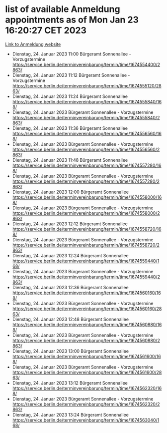 # list of available Anmeldung appointments as of Mon Jan 23 16:20:27 CET 2023
[Link to Anmeldung website](https://service.berlin.de/terminvereinbarung/termin/tag.php?termin=0&anliegen[]=120686&dienstleisterlist=122210,122217,327316,122219,327312,122227,327314,122231,327346,122243,327348,122252,329742,122260,329745,122262,329748,122254,329751,122271,327278,122273,327274,122277,327276,330436,122280,327294,122282,327290,122284,327292,327539,122291,327270,122285,327266,122286,327264,122296,327268,150230,329760,122301,327282,122297,327286,122294,327284,122312,329763,122314,329775,122304,327330,122311,327334,122309,327332,122281,327352,122279,329772,122276,327324,122274,327326,122267,329766,122246,327318,122251,327320,122257,327322,122208,327298,122226,327300,121362,121364&herkunft=http%3A%2F%2Fservice.berlin.de%2Fdienstleistung%2F120686%2F)
- Dienstag, 24. Januar 2023 11:00 Bürgeramt Sonnenallee - Vorzugstermine https://service.berlin.de/terminvereinbarung/termin/time/1674554400/2863/
- Dienstag, 24. Januar 2023 11:12 Bürgeramt Sonnenallee - Vorzugstermine https://service.berlin.de/terminvereinbarung/termin/time/1674555120/2863/
- Dienstag, 24. Januar 2023 11:24 Bürgeramt Sonnenallee https://service.berlin.de/terminvereinbarung/termin/time/1674555840/168/
- Dienstag, 24. Januar 2023  Bürgeramt Sonnenallee - Vorzugstermine https://service.berlin.de/terminvereinbarung/termin/time/1674555840/2863/
- Dienstag, 24. Januar 2023 11:36 Bürgeramt Sonnenallee https://service.berlin.de/terminvereinbarung/termin/time/1674556560/168/
- Dienstag, 24. Januar 2023  Bürgeramt Sonnenallee - Vorzugstermine https://service.berlin.de/terminvereinbarung/termin/time/1674556560/2863/
- Dienstag, 24. Januar 2023 11:48 Bürgeramt Sonnenallee https://service.berlin.de/terminvereinbarung/termin/time/1674557280/168/
- Dienstag, 24. Januar 2023  Bürgeramt Sonnenallee - Vorzugstermine https://service.berlin.de/terminvereinbarung/termin/time/1674557280/2863/
- Dienstag, 24. Januar 2023 12:00 Bürgeramt Sonnenallee https://service.berlin.de/terminvereinbarung/termin/time/1674558000/168/
- Dienstag, 24. Januar 2023  Bürgeramt Sonnenallee - Vorzugstermine https://service.berlin.de/terminvereinbarung/termin/time/1674558000/2863/
- Dienstag, 24. Januar 2023 12:12 Bürgeramt Sonnenallee https://service.berlin.de/terminvereinbarung/termin/time/1674558720/168/
- Dienstag, 24. Januar 2023  Bürgeramt Sonnenallee - Vorzugstermine https://service.berlin.de/terminvereinbarung/termin/time/1674558720/2863/
- Dienstag, 24. Januar 2023 12:24 Bürgeramt Sonnenallee https://service.berlin.de/terminvereinbarung/termin/time/1674559440/168/
- Dienstag, 24. Januar 2023  Bürgeramt Sonnenallee - Vorzugstermine https://service.berlin.de/terminvereinbarung/termin/time/1674559440/2863/
- Dienstag, 24. Januar 2023 12:36 Bürgeramt Sonnenallee https://service.berlin.de/terminvereinbarung/termin/time/1674560160/168/
- Dienstag, 24. Januar 2023  Bürgeramt Sonnenallee - Vorzugstermine https://service.berlin.de/terminvereinbarung/termin/time/1674560160/2863/
- Dienstag, 24. Januar 2023 12:48 Bürgeramt Sonnenallee https://service.berlin.de/terminvereinbarung/termin/time/1674560880/168/
- Dienstag, 24. Januar 2023  Bürgeramt Sonnenallee - Vorzugstermine https://service.berlin.de/terminvereinbarung/termin/time/1674560880/2863/
- Dienstag, 24. Januar 2023 13:00 Bürgeramt Sonnenallee https://service.berlin.de/terminvereinbarung/termin/time/1674561600/168/
- Dienstag, 24. Januar 2023  Bürgeramt Sonnenallee - Vorzugstermine https://service.berlin.de/terminvereinbarung/termin/time/1674561600/2863/
- Dienstag, 24. Januar 2023 13:12 Bürgeramt Sonnenallee https://service.berlin.de/terminvereinbarung/termin/time/1674562320/168/
- Dienstag, 24. Januar 2023  Bürgeramt Sonnenallee - Vorzugstermine https://service.berlin.de/terminvereinbarung/termin/time/1674562320/2863/
- Dienstag, 24. Januar 2023 13:24 Bürgeramt Sonnenallee https://service.berlin.de/terminvereinbarung/termin/time/1674563040/168/
